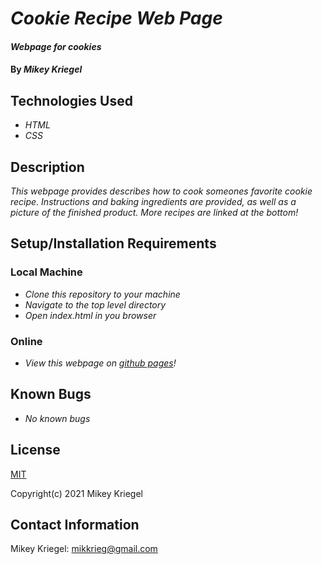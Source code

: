 # _Cookie Recipe Web Page_

#### _Webpage for cookies_

#### By _**Mikey Kriegel**_

## Technologies Used

* _HTML_
* _CSS_

## Description

_This webpage provides describes how to cook someones favorite cookie recipe.
Instructions and baking ingredients are provided, as well as a picture of the finished product. More recipes are linked at the bottom!_

## Setup/Installation Requirements

### Local Machine
* _Clone this repository to your machine_
* _Navigate to the top level directory_
* _Open index.html in you browser_

### Online
* _View this webpage on [github pages](https://mikkrieg.github.io/cookies/)!_

## Known Bugs

* _No known bugs_

## License

[MIT](https://opensource.org/licenses/MIT)

Copyright(c) 2021 Mikey Kriegel

## Contact Information

Mikey Kriegel: mikkrieg@gmail.com